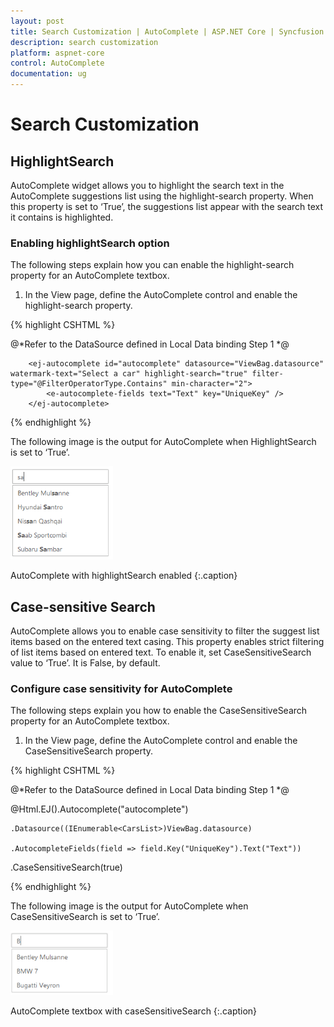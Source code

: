```yaml
---
layout: post
title: Search Customization | AutoComplete | ASP.NET Core | Syncfusion
description: search customization
platform: aspnet-core
control: AutoComplete
documentation: ug
---
```


# Search Customization

## HighlightSearch

AutoComplete widget allows you to highlight the search text in the AutoComplete suggestions list using the highlight-search property. When this property is set to ‘True’, the suggestions list appear with the search text it contains is highlighted.

### Enabling highlightSearch option

The following steps explain how you can enable the highlight-search property for an AutoComplete textbox.

1. In the View page, define the AutoComplete control and enable the highlight-search property.


{% highlight CSHTML %}


@*Refer to the DataSource defined in Local Data binding Step 1 *@

        <ej-autocomplete id="autocomplete" datasource="ViewBag.datasource" watermark-text="Select a car" highlight-search="true" filter-type="@FilterOperatorType.Contains" min-character="2">
            <e-autocomplete-fields text="Text" key="UniqueKey" />
        </ej-autocomplete>


{% endhighlight %}





The following image is the output for AutoComplete when HighlightSearch is set to ‘True’.

![](Search-Customization_images/Search-Customization_img1.png)

AutoComplete with highlightSearch enabled
{:.caption}

## Case-sensitive Search

AutoComplete allows you to enable case sensitivity to filter the suggest list items based on the entered text casing. This property enables strict filtering of list items based on entered text. To enable it, set CaseSensitiveSearch value to ‘True’. It is False, by default.

### Configure case sensitivity for AutoComplete

The following steps explain you how to enable the CaseSensitiveSearch property for an AutoComplete textbox.



1. In the View page, define the AutoComplete control and enable the CaseSensitiveSearch property.


{% highlight CSHTML %}

@*Refer to the DataSource defined in Local Data binding Step 1 *@

@Html.EJ().Autocomplete("autocomplete")

    .Datasource((IEnumerable<CarsList>)ViewBag.datasource)

    .AutocompleteFields(field => field.Key("UniqueKey").Text("Text"))

.CaseSensitiveSearch(true)

{% endhighlight %}





The following image is the output for AutoComplete when CaseSensitiveSearch is set to ‘True’.

![](Search-Customization_images/Search-Customization_img2.png)

AutoComplete textbox with caseSensitiveSearch
{:.caption}

